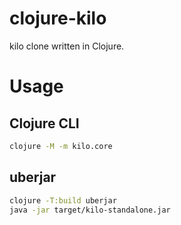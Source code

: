 # clojure-kilo
kilo clone written in Clojure.

# Usage
## Clojure CLI
```bash
clojure -M -m kilo.core
```

## uberjar
```bash
clojure -T:build uberjar
java -jar target/kilo-standalone.jar
```
